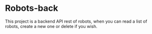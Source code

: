 # Robots-back

This project is a backend API rest of robots, when you can read a list of robots, create a new one or delete if you wish.
